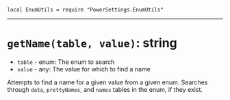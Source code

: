 `local EnumUtils = require "PowerSettings.EnumUtils"`

---

# `getName(table, value)`: string
* `table` - enum: The enum to search
* `value` - any: The value for which to find a name

Attempts to find a name for a given value from a given enum. Searches through `data`, `prettyNames`, and `names` tables in the enum, if they exist.
